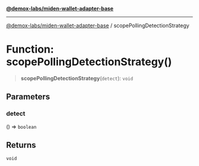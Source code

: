 [**@demox-labs/miden-wallet-adapter-base**](../README.md)

***

[@demox-labs/miden-wallet-adapter-base](../globals.md) / scopePollingDetectionStrategy

# Function: scopePollingDetectionStrategy()

> **scopePollingDetectionStrategy**(`detect`): `void`

## Parameters

### detect

() => `boolean`

## Returns

`void`
